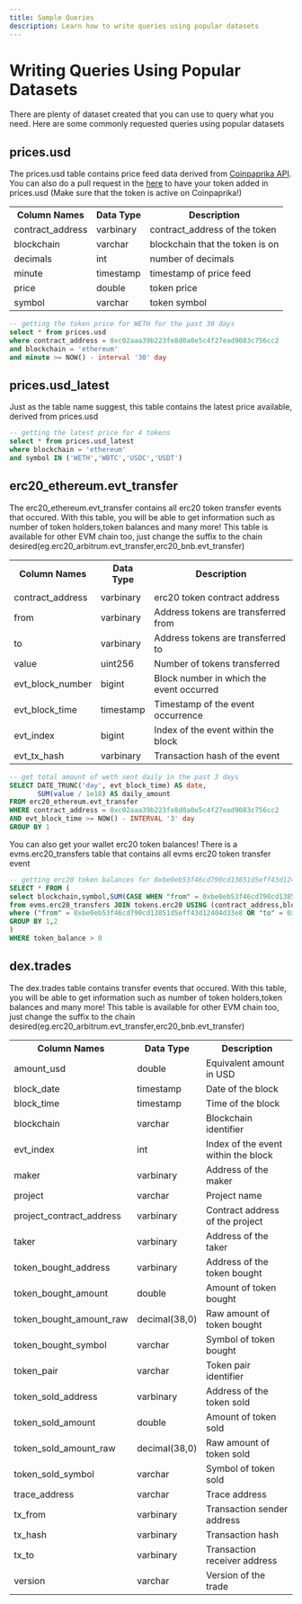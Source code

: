 ```yaml
---
title: Sample Queries
description: Learn how to write queries using popular datasets
---
```


# Writing Queries Using Popular Datasets

There are plenty of dataset created that you can use to query what you need. Here are some commonly requested queries using popular datasets

## prices.usd 

The prices.usd table contains price feed data derived from [Coinpaprika API](https://coinpaprika.com/). 
You can also do a pull request in the [here](https://github.com/duneanalytics/spellbook/tree/main/models/prices) to have your token added in prices.usd (Make sure that the token is active on Coinpaprika!)

<div style="text-align: center;">
<table>
  <tr>
    <th>Column Names</th>
    <th>Data Type</th>
    <th>Description</th>
  </tr>
  <tr>
    <td>contract_address</td>
    <td>varbinary</td>
    <td>contract_address of the token</td>
  </tr>
  <tr>
    <td>blockchain</td>
    <td>varchar</td>
    <td>blockchain that the token is on</td>
  </tr>
  <tr>
    <td>decimals</td>
    <td>int</td>
    <td>number of decimals</td>
  </tr>
  <tr>
    <td>minute</td>
    <td>timestamp</td>
    <td>timestamp of price feed</td>
  </tr>
    <tr>
    <td>price</td>
    <td>double</td>
    <td>token price</td>
  </tr>
    </tr>
    <tr>
    <td>symbol</td>
    <td>varchar</td>
    <td>token symbol</td>
  </tr>
</table>
</div>

```sql
-- getting the token price for WETH for the past 30 days
select * from prices.usd
where contract_address = 0xc02aaa39b223fe8d0a0e5c4f27ead9083c756cc2
and blockchain = 'ethereum'
and minute >= NOW() - interval '30' day
```

## prices.usd_latest

Just as the table name suggest, this table contains the latest price available, derived from prices.usd

```sql
-- getting the latest price for 4 tokens 
select * from prices.usd_latest
where blockchain = 'ethereum'
and symbol IN ('WETH','WBTC','USDC','USDT')
```

## erc20_ethereum.evt_transfer

The erc20_ethereum.evt_transfer contains all erc20 token transfer events that occured. With this table, you will be able to get information such as number of token holders,token balances and many more! This table is available for other EVM chain too, just change the suffix to the chain desired(eg.erc20_arbitrum.evt_transfer,erc20_bnb.evt_transfer)

<div style="text-align: center;">
<table>
    <tr>
      <th>Column Names</th>
      <th>Data Type</th>
      <th>Description</th>
    </tr>
    <tr>
      <td></td>
    </tr>
    <tr>
      <td>contract_address</td>
      <td>varbinary</td>
      <td>erc20 token contract address</td>
    </tr>
    <tr>
      <td>from</td>
      <td>varbinary</td>
      <td>Address tokens are transferred from</td>
    </tr>
    <tr>
      <td>to</td>
      <td>varbinary</td>
      <td>Address tokens are transferred to</td>
    </tr>
    <tr>
      <td>value</td>
      <td>uint256</td>
      <td>Number of tokens transferred</td>
    </tr>
    <tr>
      <td>evt_block_number</td>
      <td>bigint</td>
      <td>Block number in which the event occurred</td>
    </tr>
    <tr>
      <td>evt_block_time</td>
      <td>timestamp</td>
      <td>Timestamp of the event occurrence</td>
    </tr>
    <tr>
      <td>evt_index</td>
      <td>bigint</td>
      <td>Index of the event within the block</td>
    </tr>
    <tr>
      <td>evt_tx_hash</td>
      <td>varbinary</td>
      <td>Transaction hash of the event</td>
    </tr>
</table>
</div>

```sql
-- get total amount of weth sent daily in the past 3 days 
SELECT DATE_TRUNC('day', evt_block_time) AS date,
       SUM(value / 1e18) AS daily_amount
FROM erc20_ethereum.evt_transfer
WHERE contract_address = 0xc02aaa39b223fe8d0a0e5c4f27ead9083c756cc2
AND evt_block_time >= NOW() - INTERVAL '3' day
GROUP BY 1
```

You can also get your wallet erc20 token balances! There is a evms.erc20_transfers table that contains all evms erc20 token transfer event

```sql
-- getting erc20 token balances for 0xbe0eb53f46cd790cd13851d5eff43d12404d33e8
SELECT * FROM (
select blockchain,symbol,SUM(CASE WHEN "from" = 0xbe0eb53f46cd790cd13851d5eff43d12404d33e8 THEN -(value/POW(10,decimals)) ELSE (value/POW(10,decimals)) END) AS token_balance 
from evms.erc20_transfers JOIN tokens.erc20 USING (contract_address,blockchain)
where ("from" = 0xbe0eb53f46cd790cd13851d5eff43d12404d33e8 OR "to" = 0xbe0eb53f46cd790cd13851d5eff43d12404d33e8)
GROUP BY 1,2
) 
WHERE token_balance > 0
```

## dex.trades

The dex.trades table contains  transfer events that occured. With this table, you will be able to get information such as number of token holders,token balances and many more! This table is available for other EVM chain too, just change the suffix to the chain desired(eg.erc20_arbitrum.evt_transfer,erc20_bnb.evt_transfer)

<div style="text-align: center;">
<table>
    <tr>
      <th>Column Names</th>
      <th>Data Type</th>
      <th>Description</th>
    </tr>
    <tr>
      <td>amount_usd</td>
      <td>double</td>
      <td>Equivalent amount in USD</td>
    </tr>
    <tr>
      <td>block_date</td>
      <td>timestamp</td>
      <td>Date of the block</td>
    </tr>
    <tr>
      <td>block_time</td>
      <td>timestamp</td>
      <td>Time of the block</td>
    </tr>
    <tr>
      <td>blockchain</td>
      <td>varchar</td>
      <td>Blockchain identifier</td>
    </tr>
    <tr>
      <td>evt_index</td>
      <td>int</td>
      <td>Index of the event within the block</td>
    </tr>
    <tr>
      <td>maker</td>
      <td>varbinary</td>
      <td>Address of the maker</td>
    </tr>
    <tr>
      <td>project</td>
      <td>varchar</td>
      <td>Project name</td>
    </tr>
    <tr>
      <td>project_contract_address</td>
      <td>varbinary</td>
      <td>Contract address of the project</td>
    </tr>
    <tr>
      <td>taker</td>
      <td>varbinary</td>
      <td>Address of the taker</td>
    </tr>
    <tr>
      <td>token_bought_address</td>
      <td>varbinary</td>
      <td>Address of the token bought</td>
    </tr>
    <tr>
      <td>token_bought_amount</td>
      <td>double</td>
      <td>Amount of token bought</td>
    </tr>
    <tr>
      <td>token_bought_amount_raw</td>
      <td>decimal(38,0)</td>
      <td>Raw amount of token bought</td>
    </tr>
    <tr>
      <td>token_bought_symbol</td>
      <td>varchar</td>
      <td>Symbol of token bought</td>
    </tr>
    <tr>
      <td>token_pair</td>
      <td>varchar</td>
      <td>Token pair identifier</td>
    </tr>
    <tr>
      <td>token_sold_address</td>
      <td>varbinary</td>
      <td>Address of the token sold</td>
    </tr>
    <tr>
      <td>token_sold_amount</td>
      <td>double</td>
      <td>Amount of token sold</td>
    </tr>
    <tr>
      <td>token_sold_amount_raw</td>
      <td>decimal(38,0)</td>
      <td>Raw amount of token sold</td>
    </tr>
    <tr>
      <td>token_sold_symbol</td>
      <td>varchar</td>
      <td>Symbol of token sold</td>
    </tr>
    <tr>
      <td>trace_address</td>
      <td>varchar</td>
      <td>Trace address</td>
    </tr>
    <tr>
      <td>tx_from</td>
      <td>varbinary</td>
      <td>Transaction sender address</td>
    </tr>
    <tr>
      <td>tx_hash</td>
      <td>varbinary</td>
      <td>Transaction hash</td>
    </tr>
    <tr>
      <td>tx_to</td>
      <td>varbinary</td>
      <td>Transaction receiver address</td>
    </tr>
    <tr>
      <td>version</td>
      <td>varchar</td>
      <td>Version of the trade</td>
    </tr>
</table>
</div>




